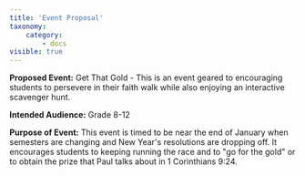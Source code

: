 ```yaml
---
title: 'Event Proposal'
taxonomy:
    category:
        - docs
visible: true
---
```


**Proposed Event:** Get That Gold - This is an event geared to encouraging students to persevere in their faith walk while also enjoying an interactive scavenger hunt. 

**Intended Audience:** Grade 8-12

**Purpose of Event:** This event is timed to be near the end of January when semesters are changing and New Year's resolutions are dropping off. It encourages students to keeping running the race and to "go for the gold" or to obtain the prize that Paul talks about in 1 Corinthians 9:24.  